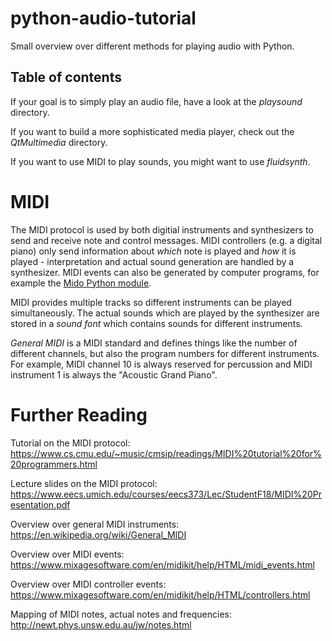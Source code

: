 # python-audio-tutorial

Small overview over different methods for playing audio with Python.

## Table of contents

If your goal is to simply play an audio file, have a look at the *playsound* directory.

If you want to build a more sophisticated media player, check out the *QtMultimedia* directory.

If you want to use MIDI to play sounds, you might want to use *fluidsynth*.

# MIDI

The MIDI protocol is used by both digitial instruments and synthesizers to send and receive note and control messages.
MIDI controllers (e.g. a digital piano) only send information about *which* note is played and *how* it is played - interpretation and actual sound generation are handled by a synthesizer.
MIDI events can also be generated by computer programs, for example the [Mido Python module](https://mido.readthedocs.io/en/latest/).

MIDI provides multiple tracks so different instruments can be played simultaneously.
The actual sounds which are played by the synthesizer are stored in a *sound font* which contains sounds for different instruments.

*General MIDI* is a MIDI standard and defines things like the number of different channels, but also the program numbers for different instruments.
For example, MIDI channel 10 is always reserved for percussion and MIDI instrument 1 is always the "Acoustic Grand Piano".

# Further Reading

Tutorial on the MIDI protocol: <https://www.cs.cmu.edu/~music/cmsip/readings/MIDI%20tutorial%20for%20programmers.html>

Lecture slides on the MIDI protocol: <https://www.eecs.umich.edu/courses/eecs373/Lec/StudentF18/MIDI%20Presentation.pdf>

Overview over general MIDI instruments: <https://en.wikipedia.org/wiki/General_MIDI>

Overview over MIDI events: <https://www.mixagesoftware.com/en/midikit/help/HTML/midi_events.html>

Overview over MIDI controller events: <https://www.mixagesoftware.com/en/midikit/help/HTML/controllers.html>

Mapping of MIDI notes, actual notes and frequencies: <http://newt.phys.unsw.edu.au/jw/notes.html>
